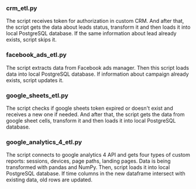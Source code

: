 ### crm_etl.py

The script receives token for authorization in custom CRM. And after that, the script gets the data about leads status, transform it and then loads it into local PostgreSQL database. If the same information about lead already exists, script skips it.

### facebook_ads_etl.py

The script extracts data from Facebook ads manager. Then this script loads data into local PostgreSQL database. If information about campaign already exists, script updates it.

### google_sheets_etl.py

The script checks if google sheets token expired or doesn't exist and receives a new one if needed. And after that, the script gets the data from google sheet cells, transform it and then loads it into local PostgreSQL database.

### google_analytics_4_etl.py

The script connects to google analytics 4 API and gets four types of custom reports: sessions, devices, page paths, landing pages. Data is being transformed with pandas and NumPy. Then, script loads it into local PostgreSQL database. If time columns in the new dataframe intersect with existing data, old rows are updated. 
